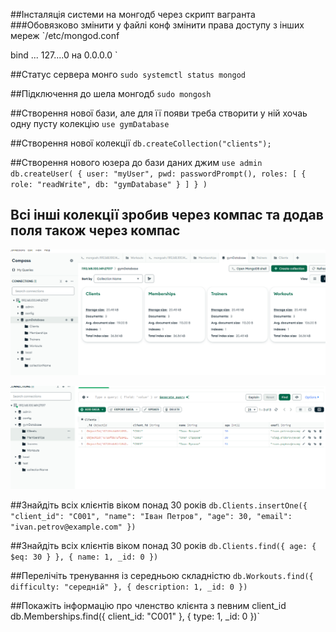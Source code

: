 ##Інсталяція системи на монгодб через скрипт вагранта
###Обовязково змінити у файлі конф змінити права доступу з інших мереж
`/etc/mongod.conf 

bind ... 127....0  на 0.0.0.0 `

##Статус сервера монго 
`sudo systemctl status mongod`



##Підключення до шела монгодб
`sudo mongosh
`


##Створення нової бази, але для її появи треба створити у ній хочаь одну пусту колекцію
`use gymDatabase`

##Створення нової колекції
`db.createCollection("clients");`


##Створення нового юзера до бази даних джим
`use admin
db.createUser(
{
user: "myUser",
pwd: passwordPrompt(),
roles: [ { role: "readWrite", db: "gymDatabase" } ]
}
)`
## Всі інші колекції зробив через компас та додав поля також через компас

![Створення бази та додавання даних]( Screenshots/compass_1.PNG)

![Створення бази та додавання даних]( Screenshots/compass_2.PNG)

##Знайдіть всіх клієнтів віком понад 30 років
`db.Clients.insertOne({ "client_id": "C001", "name": "Іван Петров", "age": 30, "email": "ivan.petrov@example.com" })`


##Знайдіть всіх клієнтів віком понад 30 років
`db.Clients.find({ age: { $eq: 30 } }, { name: 1, _id: 0 })`

##Перелічіть тренування із середньою складністю
`db.Workouts.find({ difficulty: "середній" }, { description: 1, _id: 0 })`


##Покажіть інформацію про членство клієнта з певним client_id`
`db.Memberships.find({ client_id: "C001" }, { type: 1, _id: 0 })`
